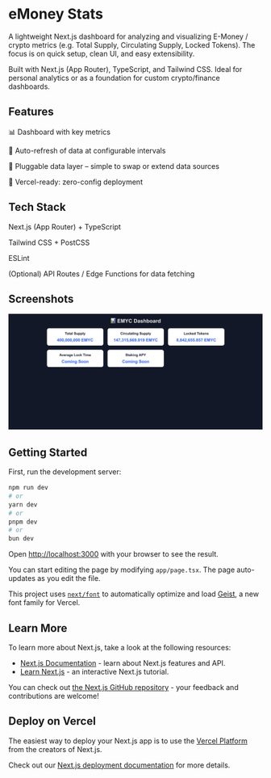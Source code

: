# eMoney Stats

A lightweight Next.js dashboard for analyzing and visualizing E-Money / crypto metrics (e.g. Total Supply, Circulating Supply, Locked Tokens). The focus is on quick setup, clean UI, and easy extensibility.

Built with Next.js (App Router), TypeScript, and Tailwind CSS. Ideal for personal analytics or as a foundation for custom crypto/finance dashboards.

## Features

📊 Dashboard with key metrics

🔁 Auto-refresh of data at configurable intervals

🔌 Pluggable data layer – simple to swap or extend data sources

🚀 Vercel-ready: zero-config deployment

## Tech Stack

Next.js (App Router) + TypeScript

Tailwind CSS + PostCSS

ESLint

(Optional) API Routes / Edge Functions for data fetching

## Screenshots

![Dashboard Overview](/public/screenshot-overview.png)

## Getting Started

First, run the development server:

```bash
npm run dev
# or
yarn dev
# or
pnpm dev
# or
bun dev
```

Open [http://localhost:3000](http://localhost:3000) with your browser to see the result.

You can start editing the page by modifying `app/page.tsx`. The page auto-updates as you edit the file.

This project uses [`next/font`](https://nextjs.org/docs/app/building-your-application/optimizing/fonts) to automatically optimize and load [Geist](https://vercel.com/font), a new font family for Vercel.

## Learn More

To learn more about Next.js, take a look at the following resources:

- [Next.js Documentation](https://nextjs.org/docs) - learn about Next.js features and API.
- [Learn Next.js](https://nextjs.org/learn) - an interactive Next.js tutorial.

You can check out [the Next.js GitHub repository](https://github.com/vercel/next.js) - your feedback and contributions are welcome!

## Deploy on Vercel

The easiest way to deploy your Next.js app is to use the [Vercel Platform](https://vercel.com/new?utm_medium=default-template&filter=next.js&utm_source=create-next-app&utm_campaign=create-next-app-readme) from the creators of Next.js.

Check out our [Next.js deployment documentation](https://nextjs.org/docs/app/building-your-application/deploying) for more details.
